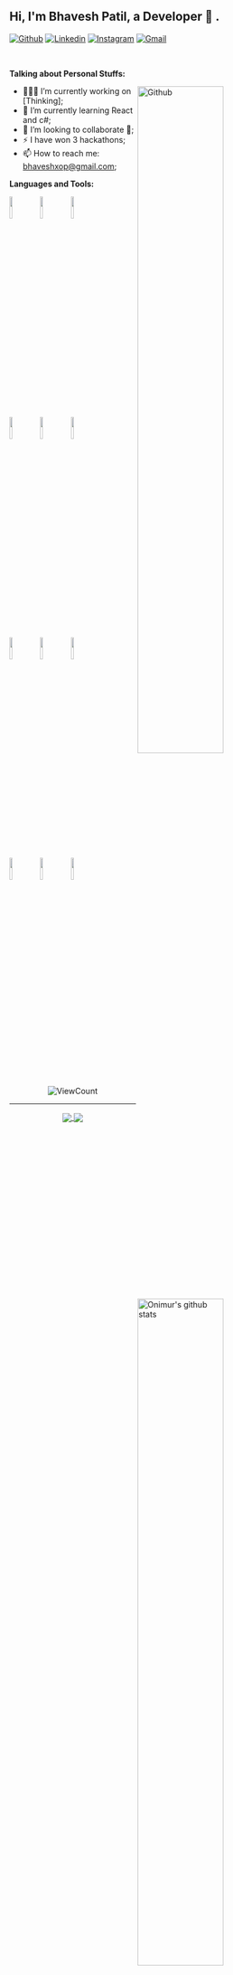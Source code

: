 <!-- Your title -->
## Hi, I'm Bhavesh Patil, a Developer 🚀 .

<!-- Your badges
You can use the website to generate badges: https://shields.io/
-->

[![Github](https://img.shields.io/badge/-Github-000?style=flat&logo=Github&logoColor=white)](https://github.com/bhaveshxop)
[![Linkedin](https://img.shields.io/badge/-LinkedIn-blue?style=flat&logo=Linkedin&logoColor=white)](https://www.linkedin.com/in/bhavesh-patil-b01b10254/)
[![Instagram](https://img.shields.io/badge/-Instagram-c13584?style=flat&labelColor=c13584&logo=instagram&logoColor=white)](https://www.instagram.com/bhaveshhxy/)
[![Gmail](https://img.shields.io/badge/-Gmail-c14438?style=flat&logo=Gmail&logoColor=white)](mailto:bhaveshxop@gmail.com)

&nbsp;

<!-- Talking about you -->
**Talking about Personal Stuffs:**

<!-- Any image aligned to the right. Beware the width -->
<img width="55%" align="right" alt="Github" src="https://raw.githubusercontent.com/onimur/.github/master/.resources/git-header.svg" />

- 👨🏽‍💻 I’m currently working on [Thinking];
- 🌱 I’m currently learning React and c#; 
- 👯 I’m looking to collaborate 🤝;
- ⚡️ I have won 3 hackathons;
- 📫 How to reach me: bhaveshxop@gmail.com;

**Languages and Tools:** 

<!-- Your github readme stats
You can use this api: https://github.com/anuraghazra/github-readme-stats
-->
<p>
  <a href="https://github.com/bhaveshxop/Predictive_analysis_for_demand_forecasting">
    <img width="55%" align="right" alt="Onimur's github stats" src="https://github-readme-stats.vercel.app/api?username=bhaveshxop&show_icons=true&hide_border=true" />
  </a>

  <!-- Your languages and tools. Be careful with the alignment. 
  You can use this sites to get logos: https://www.vectorlogo.zone or https://simpleicons.org/
  -->
  <code><img width="10%" src="https://www.vectorlogo.zone/logos/w3_html5/w3_html5-ar21.svg"></code>
  <code><img width="10%" src="https://www.vectorlogo.zone/logos/w3_css/w3_css-ar21.svg"></code>
  <code><img width="10%" src="https://www.vectorlogo.zone/logos/javascript/javascript-ar21.svg"></code>
  <br />
  <code><img width="10%" src="https://www.vectorlogo.zone/logos/getbootstrap/getbootstrap-ar21.svg"></code>
  <code><img width="10%" src="https://www.vectorlogo.zone/logos/tailwindcss/tailwindcss-ar21.svg"></code>
  <code><img width="10%" src="https://www.vectorlogo.zone/logos/php/php-ar21.svg"></code>
  <br />
  <code><img width="10%" src="https://www.vectorlogo.zone/logos/java/java-ar21.svg"></code>
  <code><img width="10%" src="https://www.vectorlogo.zone/logos/sqlite/sqlite-ar21.svg"></code>
  <code><img width="10%" src="https://www.vectorlogo.zo"></code>
  <br />
  <code><img width="10%" src="https://www.vectorlogo.zone/logos/git-scm/git-scm-ar21.svg"></code>
  <code><img width="10%" src="https://www.vectorlogo.zone/logos/yaml/yaml-ar21.svg"></code>
  <code><img width="10%" src="https://www.vectorlogo.zone/logos/gnu_bash/gnu_bash-ar21.svg"></code>
</p>


<p align="center">
  <img alt="ViewCount" src="https://views.whatilearened.today/views/github/bhaveshxop/bhaveshxop.svg" />
</p>

---

<!-- Its main projects -->
<p align="center">
  <a href="https://github.com/bhaveshxop/AutomaticTimeTableGenerator">
    <img align="center" src="https://github-readme-stats.vercel.app/api/pin/?username=bhaveshxop&repo=AutomaticTimeTableGenerator" />
  </a>
  <a href="https://github.com/bhaveshxop/Predictive_analysis_for_demand_forecasting">
    <img align="center" src="https://github-readme-stats.vercel.app/api/pin/?username=bhaveshxop&repo=Predictive_analysis_for_demand_forecasting" />
  </a>
</p>
